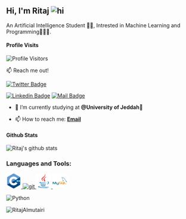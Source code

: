 ## Hi, I'm Ritaj <img src="https://user-images.githubusercontent.com/1303154/88677602-1635ba80-d120-11ea-84d8-d263ba5fc3c0.gif" width="32px" height ="32px" alt="hi">
An Artificial Intelligence Student 🦾🤖, Intrested in Machine Learning and Programming👩🏻‍💻. 

#### Profile Visits 
![Profile Visitors](https://visitor-badge.glitch.me/badge?page_id=RitajAlmutairi.RitajAlmutairi)


:mailbox: Reach me out!

[![Twitter Badge](https://img.shields.io/twitter/follow/ritajalmutairii?logo=twitter&style=for-the-badge&https://twitter.com/ritajalmutairii)](https://twitter.com/ritajalmutairii) 

[![Linkedin Badge](https://img.shields.io/badge/-Linkedin-0e76a8?style=for-the-badge&labelColor=0e76a8&logo=linkedin&logoColor=white)](https://www.linkedin.com/in/ritaj-almutairi-566b16210/)  [![Mail Badge](https://img.shields.io/badge/-Email-c0392b?style=for-the-badge&labelColor=c0392b&logo=gmail&logoColor=white)](mailto:riitaaj5@gmail.com)




- 🔭 I’m currently studying at **@University of Jeddah**🏫


- 📫 How to reach me: **[Email](mailto:ritajalmutairii@gmail.com)**

#### Github Stats

![Ritaj's github stats](https://github-readme-stats.vercel.app/api?username=ritajalmutairi&count_private=true&theme=tokyonight&hide=contribs,prs)

</details>


<h3 align="left">Languages and Tools:</h3>
<p align="left">

</a> <a href="https://www.w3schools.com/cpp/" target="_blank" rel="noreferrer"> 
<img src="https://raw.githubusercontent.com/devicons/devicon/master/icons/cplusplus/cplusplus-original.svg" alt="cplusplus" width="40" height="40"/> 
 <a href="https://git-scm.com/" target="_blank" rel="noreferrer"> 
 <img src="https://www.vectorlogo.zone/logos/git-scm/git-scm-icon.svg" alt="git" width="40" height="40"/> </a> <a href="https://www.java.com" target="_blank" rel="noreferrer"> 
<img src="https://raw.githubusercontent.com/devicons/devicon/master/icons/java/java-original.svg" alt="java" width="40" height="40"/> </a> <a href="https://kotlinlang.org" target="_blank" rel="noreferrer"> <img src="https://raw.githubusercontent.com/devicons/devicon/master/icons/mysql/mysql-original-wordmark.svg" alt="mysql" width="40" height="40"/> </a> </p> ![Python](https://img.shields.io/badge/python-3670A0?style=for-the-badge&logo=python&logoColor=ffdd54)

<p><img align="center" src="https://github-readme-streak-stats.herokuapp.com?user=RitajAlmutairi" alt="RitajAlmutairi" /></p>



